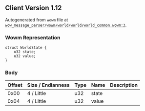 ## Client Version 1.12

Autogenerated from `wowm` file at [`wow_message_parser/wowm/world/world/world_common.wowm:3`](https://github.com/gtker/wow_messages/tree/main/wow_message_parser/wowm/world/world/world_common.wowm#L3).

### Wowm Representation
```rust,ignore
struct WorldState {
    u32 state;
    u32 value;
}
```
### Body
| Offset | Size / Endianness | Type | Name | Description |
| ------ | ----------------- | ---- | ---- | ----------- |
| 0x00 | 4 / Little | u32 | state |  |
| 0x04 | 4 / Little | u32 | value |  |
